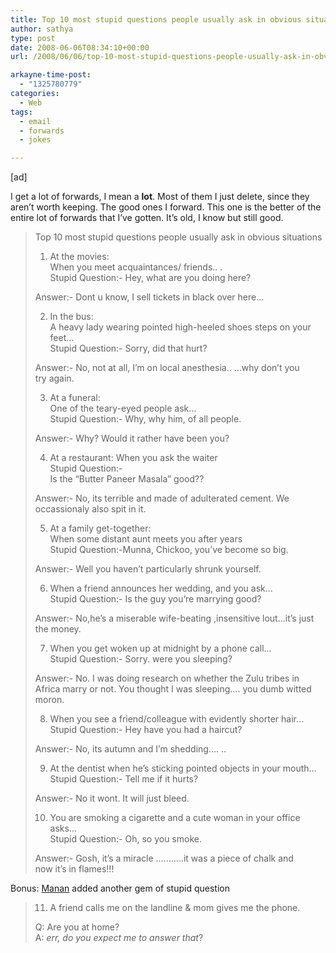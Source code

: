 ```yaml
---
title: Top 10 most stupid questions people usually ask in obvious situations
author: sathya
type: post
date: 2008-06-06T08:34:10+00:00
url: /2008/06/06/top-10-most-stupid-questions-people-usually-ask-in-obvious-situations/

arkayne-time-post:
  - "1325780779"
categories:
  - Web
tags:
  - email
  - forwards
  - jokes

---
```

[ad]

I get a lot of forwards, I mean a **lot**. Most of them I just delete, since they aren&#8217;t worth keeping. The good ones I forward. This one is the better of the entire lot of forwards that I&#8217;ve gotten. It&#8217;s old, I know but still good.

> Top 10 most stupid questions people usually ask in obvious situations
> 
> 1. At the movies:  
> When you meet acquaintances/ friends.. .  
> Stupid Question:- Hey, what are you doing here?
> 
> Answer:- Dont u know, I sell tickets in black over here&#8230;
> 
> 2. In the bus:  
> A heavy lady wearing pointed high-heeled shoes steps on your feet&#8230;  
> Stupid Question:- Sorry, did that hurt?
> 
> Answer:- No, not at all, I&#8217;m on local anesthesia.. &#8230;why don&#8217;t you  
> try again.
> 
> 3. At a funeral:  
> One of the teary-eyed people ask&#8230;  
> Stupid Question:- Why, why him, of all people.
> 
> Answer:- Why? Would it rather have been you?
> 
> 4. At a restaurant: When you ask the waiter  
> Stupid Question:-  
> Is the &#8220;Butter Paneer Masala&#8221; good??
> 
> Answer:- No, its terrible and made of adulterated cement. We  
> occassionaly also spit in it.
> 
> 5. At a family get-together:  
> When some distant aunt meets you after years  
> Stupid Question:-Munna, Chickoo, you&#8217;ve become so big.
> 
> Answer:- Well you haven&#8217;t particularly shrunk yourself.
> 
> <!--more-->
> 
> 6. When a friend announces her wedding, and you ask&#8230;  
> Stupid Question:- Is the guy you&#8217;re marrying good?
> 
> Answer:- No,he&#8217;s a miserable wife-beating ,insensitive lout&#8230;it&#8217;s just  
> the money.
> 
> 7. When you get woken up at midnight by a phone call&#8230;  
> Stupid Question:- Sorry. were you sleeping?
> 
> Answer:- No. I was doing research on whether the Zulu tribes in  
> Africa marry or not. You thought I was sleeping&#8230;. you dumb witted  
> moron.
> 
> 8. When you see a friend/colleague with evidently shorter hair&#8230;  
> Stupid Question:- Hey have you had a haircut?
> 
> Answer:- No, its autumn and I&#8217;m shedding&#8230;. ..
> 
> 9. At the dentist when he&#8217;s sticking pointed objects in your mouth&#8230;  
> Stupid Question:- Tell me if it hurts?
> 
> Answer:- No it wont. It will just bleed.
> 
> 10. You are smoking a cigarette and a cute woman in your office  
> asks&#8230;  
> Stupid Question:- Oh, so you smoke.
> 
> Answer:- Gosh, it&#8217;s a miracle &#8230;&#8230;&#8230;..it was a piece of chalk and  
> now it&#8217;s in flames!!!

Bonus: [Manan][1] added another gem of stupid question

> 11. A friend calls me on the landline & mom gives me the phone.
> 
> Q: Are you at home?  
> A: _err, do you expect me to answer that_?

 [1]: http://beingmanan.com
